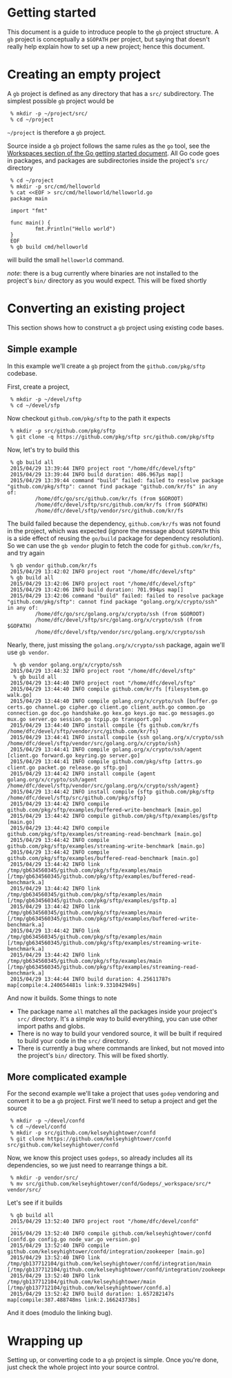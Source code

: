 # Getting started

This document is a guide to introduce people to the `gb` project structure. A `gb` project is conceptually a `$GOPATH` per project, but saying that doesn't really help explain how to set up a new project; hence this document.

# Creating an empty project

A `gb` project is defined as any directory that has a `src/` subdirectory. The simplest possible `gb` project would be

     % mkdir -p ~/project/src/
     % cd ~/project

`~/project` is therefore a `gb` project.

Source inside a `gb` project follows the same rules as the `go` tool, see the [Workspaces section of the Go getting started document](https://golang.org/doc/code.html#Workspaces). All Go code goes in packages, and packages are subdirectories inside the project's `src/` directory

     % cd ~/project
     % mkdir -p src/cmd/helloworld
     % cat <<EOF > src/cmd/helloworld/helloworld.go
     package main
     
     import "fmt"
      
     func main() {
             fmt.Println("Hello world")
     }
     EOF
     % gb build cmd/helloworld

will build the small `helloworld` command.

*note*: there is a bug currently where binaries are not installed to the project's `bin/` directory as you would expect. This will be fixed shortly

# Converting an existing project

This section shows how to construct a `gb` project using existing code bases.

## Simple example

In this example we'll create a `gb` project from the `github.com/pkg/sftp` codebase. 

First, create a project,

     % mkdir -p ~/devel/sftp
     % cd ~/devel/sfp

Now checkout `github.com/pkg/sftp` to the path it expects

     % mkdir -p src/github.com/pkg/sftp
     % git clone -q https://github.com/pkg/sftp src/github.com/pkg/sftp

Now, let's try to build this

     % gb build all
     2015/04/29 13:39:44 INFO project root "/home/dfc/devel/sftp"
     2015/04/29 13:39:44 INFO build duration: 486.967µs map[]
     2015/04/29 13:39:44 command "build" failed: failed to resolve package "github.com/pkg/sftp": cannot find package "github.com/kr/fs" in any of:
             /home/dfc/go/src/github.com/kr/fs (from $GOROOT)
             /home/dfc/devel/sftp/src/github.com/kr/fs (from $GOPATH)
             /home/dfc/devel/sftp/vendor/src/github.com/kr/fs

The build failed because the dependency, `github.com/kr/fs` was not found in the project, which was expected (ignore the message about `$GOPATH` this is a side effect of reusing the `go/build` package for dependency resolution). So we can use the `gb vendor` plugin to fetch the code for `github.com/kr/fs`, and try again

     % gb vendor github.com/kr/fs
     2015/04/29 13:42:02 INFO project root "/home/dfc/devel/sftp"
     % gb build all                                                                                                                   
     2015/04/29 13:42:06 INFO project root "/home/dfc/devel/sftp"
     2015/04/29 13:42:06 INFO build duration: 701.994µs map[]
     2015/04/29 13:42:06 command "build" failed: failed to resolve package "github.com/pkg/sftp": cannot find package "golang.org/x/crypto/ssh" in any of:
             /home/dfc/go/src/golang.org/x/crypto/ssh (from $GOROOT)
             /home/dfc/devel/sftp/src/golang.org/x/crypto/ssh (from $GOPATH)
             /home/dfc/devel/sftp/vendor/src/golang.org/x/crypto/ssh

Nearly, there, just missing the `golang.org/x/crypto/ssh` package, again we'll use `gb vendor`.

      % gb vendor golang.org/x/crypto/ssh
     2015/04/29 13:44:32 INFO project root "/home/dfc/devel/sftp"
      % gb build all                                                                                                                   
     2015/04/29 13:44:40 INFO project root "/home/dfc/devel/sftp"
     2015/04/29 13:44:40 INFO compile github.com/kr/fs [filesystem.go walk.go]
     2015/04/29 13:44:40 INFO compile golang.org/x/crypto/ssh [buffer.go certs.go channel.go cipher.go client.go client_auth.go common.go connection.go doc.go handshake.go kex.go keys.go mac.go messages.go mux.go server.go session.go tcpip.go transport.go]
     2015/04/29 13:44:40 INFO install compile {fs github.com/kr/fs /home/dfc/devel/sftp/vendor/src/github.com/kr/fs}
     2015/04/29 13:44:41 INFO install compile {ssh golang.org/x/crypto/ssh /home/dfc/devel/sftp/vendor/src/golang.org/x/crypto/ssh}
     2015/04/29 13:44:41 INFO compile golang.org/x/crypto/ssh/agent [client.go forward.go keyring.go server.go]
     2015/04/29 13:44:41 INFO compile github.com/pkg/sftp [attrs.go client.go packet.go release.go sftp.go]
     2015/04/29 13:44:42 INFO install compile {agent golang.org/x/crypto/ssh/agent /home/dfc/devel/sftp/vendor/src/golang.org/x/crypto/ssh/agent}
     2015/04/29 13:44:42 INFO install compile {sftp github.com/pkg/sftp /home/dfc/devel/sftp/src/github.com/pkg/sftp}
     2015/04/29 13:44:42 INFO compile github.com/pkg/sftp/examples/buffered-write-benchmark [main.go]
     2015/04/29 13:44:42 INFO compile github.com/pkg/sftp/examples/gsftp [main.go]
     2015/04/29 13:44:42 INFO compile github.com/pkg/sftp/examples/streaming-read-benchmark [main.go]
     2015/04/29 13:44:42 INFO compile github.com/pkg/sftp/examples/streaming-write-benchmark [main.go]
     2015/04/29 13:44:42 INFO compile github.com/pkg/sftp/examples/buffered-read-benchmark [main.go]
     2015/04/29 13:44:42 INFO link /tmp/gb634560345/github.com/pkg/sftp/examples/main [/tmp/gb634560345/github.com/pkg/sftp/examples/buffered-read-benchmark.a]
     2015/04/29 13:44:42 INFO link /tmp/gb634560345/github.com/pkg/sftp/examples/main [/tmp/gb634560345/github.com/pkg/sftp/examples/gsftp.a]
     2015/04/29 13:44:42 INFO link /tmp/gb634560345/github.com/pkg/sftp/examples/main [/tmp/gb634560345/github.com/pkg/sftp/examples/buffered-write-benchmark.a]
     2015/04/29 13:44:42 INFO link /tmp/gb634560345/github.com/pkg/sftp/examples/main [/tmp/gb634560345/github.com/pkg/sftp/examples/streaming-write-benchmark.a]
     2015/04/29 13:44:42 INFO link /tmp/gb634560345/github.com/pkg/sftp/examples/main [/tmp/gb634560345/github.com/pkg/sftp/examples/streaming-read-benchmark.a]
     2015/04/29 13:44:44 INFO build duration: 4.25611787s map[compile:4.240654481s link:9.331042949s]

And now it builds. Some things to note

- The package name `all` matches all the packages inside your project's `src/` directory. It's a simple way to build everything, you can use other import paths and globs.
- There is no way to build your vendored source, it will be built if required to build your code in the `src/` directory.
- There is currently a bug where commands are linked, but not moved into the project's `bin/` directory. This will be fixed shortly.

## More complicated example

For the second example we'll take a project that uses `godep` vendoring and convert it to be a `gb` project. First we'll need to setup a project and get the source

     % mkdir -p ~/devel/confd
     % cd ~/devel/confd
     % mkdir -p src/github.com/kelseyhightower/confd
     % git clone https://github.com/kelseyhightower/confd src/github.com/kelseyhightower/confd  

Now, we know this project uses `godeps`, so already includes all its dependencies, so we just need to rearrange things a bit.
 
     % mkdir -p vendor/src/
     % mv src/github.com/kelseyhightower/confd/Godeps/_workspace/src/* vendor/src/

Let's see if it builds

     % gb build all
     2015/04/29 13:52:40 INFO project root "/home/dfc/devel/confd"
     ...
     2015/04/29 13:52:40 INFO compile github.com/kelseyhightower/confd [confd.go config.go node_var.go version.go]
     2015/04/29 13:52:40 INFO compile github.com/kelseyhightower/confd/integration/zookeeper [main.go]
     2015/04/29 13:52:40 INFO link /tmp/gb137712104/github.com/kelseyhightower/confd/integration/main [/tmp/gb137712104/github.com/kelseyhightower/confd/integration/zookeeper.a]
     2015/04/29 13:52:40 INFO link /tmp/gb137712104/github.com/kelseyhightower/main [/tmp/gb137712104/github.com/kelseyhightower/confd.a]
     2015/04/29 13:52:42 INFO build duration: 1.657282147s map[compile:387.488748ms link:2.166243738s]

And it does (modulo the linking bug).

# Wrapping up

Setting up, or converting code to a `gb` project is simple. Once you're done, just check the whole project into your source control.
